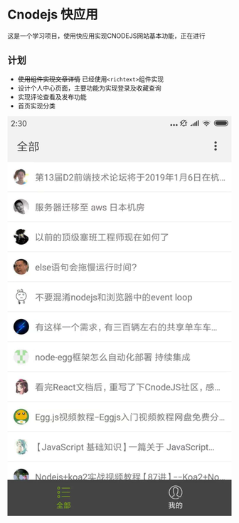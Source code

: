 # Cnodejs 快应用

这是一个学习项目，使用快应用实现CNODEJS网站基本功能，正在进行

## 计划
* ~~使用<web>组件实现文章详情~~ 已经使用`<richtext>`组件实现
* 设计个人中心页面，主要功能为实现登录及收藏查询
* 实现评论查看及发布功能
* 首页实现分类


![Alt text](/src/images/demo1.jpg)